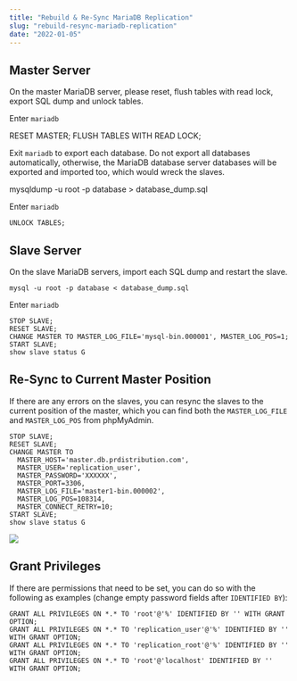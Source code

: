 ```yaml
---
title: "Rebuild & Re-Sync MariaDB Replication"
slug: "rebuild-resync-mariadb-replication"
date: "2022-01-05"
---
```


## Master Server

On the master MariaDB server, please reset, flush tables with read lock, export SQL dump and unlock tables.

Enter `mariadb`

RESET MASTER;
FLUSH TABLES WITH READ LOCK;

Exit `mariadb` to export each database. Do not export all databases automatically, otherwise, the MariaDB database server databases will be exported and imported too, which would wreck the slaves.

mysqldump -u root -p database > database_dump.sql

Enter `mariadb`

`UNLOCK TABLES;`

## Slave Server

On the slave MariaDB servers, import each SQL dump and restart the slave.

`mysql -u root -p database < database_dump.sql`

Enter `mariadb`

```
STOP SLAVE;
RESET SLAVE;
CHANGE MASTER TO MASTER_LOG_FILE='mysql-bin.000001', MASTER_LOG_POS=1;
START SLAVE;
show slave status G
```

## Re-Sync to Current Master Position

If there are any errors on the slaves, you can resync the slaves to the current position of the master, which you can find both the `MASTER_LOG_FILE` and `MASTER_LOG_POS` from phpMyAdmin.

```
STOP SLAVE;
RESET SLAVE;
CHANGE MASTER TO
  MASTER_HOST='master.db.prdistribution.com', 
  MASTER_USER='replication_user',
  MASTER_PASSWORD='XXXXXX',
  MASTER_PORT=3306,
  MASTER_LOG_FILE='master1-bin.000002',
  MASTER_LOG_POS=108314,
  MASTER_CONNECT_RETRY=10;
START SLAVE;
show slave status G
```

![](/2022-01-05-rebuild-resync-mariadb-replication.png)

Grant Privileges
----------------

If there are permissions that need to be set, you can do so with the following as examples (change empty password fields after `IDENTIFIED BY`):

```
GRANT ALL PRIVILEGES ON *.* TO 'root'@'%' IDENTIFIED BY '' WITH GRANT OPTION;
GRANT ALL PRIVILEGES ON *.* TO 'replication_user'@'%' IDENTIFIED BY '' WITH GRANT OPTION;
GRANT ALL PRIVILEGES ON *.* TO 'replication_root'@'%' IDENTIFIED BY '' WITH GRANT OPTION;
GRANT ALL PRIVILEGES ON *.* TO 'root'@'localhost' IDENTIFIED BY '' WITH GRANT OPTION;
```